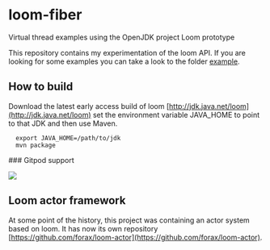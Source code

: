 # loom-fiber
Virtual thread examples using the OpenJDK project Loom prototype

This repository contains my experimentation of the loom API.
If you are looking for some examples you can take a look to the folder [example](src/main/java/fr/umlv/loom/example).

## How to build

Download the latest early access build of loom [http://jdk.java.net/loom](http://jdk.java.net/loom)
set the environment variable JAVA_HOME to point to that JDK and then use Maven.

```
  export JAVA_HOME=/path/to/jdk
  mvn package
```

### Gitpod support

[![](https://gitpod.io/button/open-in-gitpod.svg)](https://gitpod.io/#https://github.com/forax/loom-fiber)

## Loom actor framework

At some point of the history, this project was containing an actor system based on loom.
It has now its own repository [https://github.com/forax/loom-actor](https://github.com/forax/loom-actor).
